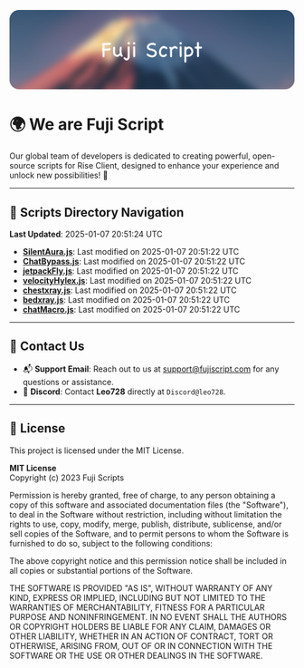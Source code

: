 ![Banner](.github/b.webp)

# 🌍 **We are Fuji Script**

Our global team of developers is dedicated to creating powerful, open-source scripts for Rise Client, designed to enhance your experience and unlock new possibilities! 🌟

---
<!-- SCRIPTS_NAVIGATION_START -->
## 📂 **Scripts Directory Navigation**

**Last Updated**: 2025-01-07 20:51:24 UTC

- **[SilentAura.js](scripts/SilentAura.js)**: Last modified on 2025-01-07 20:51:22 UTC
- **[ChatBypass.js](scripts/ChatBypass.js)**: Last modified on 2025-01-07 20:51:22 UTC
- **[jetpackFly.js](scripts/jetpackFly.js)**: Last modified on 2025-01-07 20:51:22 UTC
- **[velocityHylex.js](scripts/velocityHylex.js)**: Last modified on 2025-01-07 20:51:22 UTC
- **[chestxray.js](scripts/chestxray.js)**: Last modified on 2025-01-07 20:51:22 UTC
- **[bedxray.js](scripts/bedxray.js)**: Last modified on 2025-01-07 20:51:22 UTC
- **[chatMacro.js](scripts/chatMacro.js)**: Last modified on 2025-01-07 20:51:22 UTC

<!-- SCRIPTS_NAVIGATION_END -->

---

## 💬 **Contact Us**  
- 📬 **Support Email**: Reach out to us at [support@fujiscript.com](mailto:support@fujiscript.com) for any questions or assistance.  
- 💬 **Discord**: Contact **Leo728** directly at `Discord@leo728`.

---

## 📜 **License**

This project is licensed under the MIT License.  

**MIT License**  
Copyright (c) 2023 Fuji Scripts  

Permission is hereby granted, free of charge, to any person obtaining a copy of this software and associated documentation files (the "Software"), to deal in the Software without restriction, including without limitation the rights to use, copy, modify, merge, publish, distribute, sublicense, and/or sell copies of the Software, and to permit persons to whom the Software is furnished to do so, subject to the following conditions:  

The above copyright notice and this permission notice shall be included in all copies or substantial portions of the Software.  

THE SOFTWARE IS PROVIDED "AS IS", WITHOUT WARRANTY OF ANY KIND, EXPRESS OR IMPLIED, INCLUDING BUT NOT LIMITED TO THE WARRANTIES OF MERCHANTABILITY, FITNESS FOR A PARTICULAR PURPOSE AND NONINFRINGEMENT. IN NO EVENT SHALL THE AUTHORS OR COPYRIGHT HOLDERS BE LIABLE FOR ANY CLAIM, DAMAGES OR OTHER LIABILITY, WHETHER IN AN ACTION OF CONTRACT, TORT OR OTHERWISE, ARISING FROM, OUT OF OR IN CONNECTION WITH THE SOFTWARE OR THE USE OR OTHER DEALINGS IN THE SOFTWARE.  
